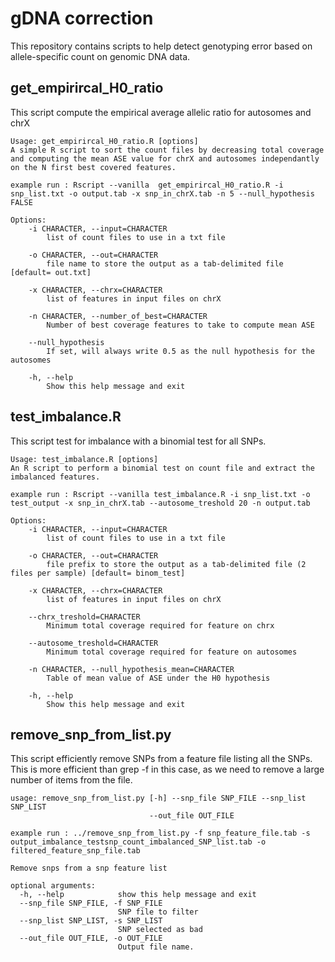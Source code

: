 # gDNA correction

This repository contains scripts to help detect genotyping error based on allele-specific count on genomic DNA data.

## get_empirircal_H0_ratio

This script compute the empirical average allelic ratio for autosomes and chrX

```
Usage: get_empirircal_H0_ratio.R [options]
A simple R script to sort the count files by decreasing total coverage and computing the mean ASE value for chrX and autosomes independantly on the N first best covered features.

example run : Rscript --vanilla  get_empirircal_H0_ratio.R -i snp_list.txt -o output.tab -x snp_in_chrX.tab -n 5 --null_hypothesis FALSE

Options:
	-i CHARACTER, --input=CHARACTER
		list of count files to use in a txt file

	-o CHARACTER, --out=CHARACTER
		file name to store the output as a tab-delimited file [default= out.txt]

	-x CHARACTER, --chrx=CHARACTER
		list of features in input files on chrX

	-n CHARACTER, --number_of_best=CHARACTER
		Number of best coverage features to take to compute mean ASE

	--null_hypothesis
		If set, will always write 0.5 as the null hypothesis for the autosomes

	-h, --help
		Show this help message and exit
```



## test_imbalance.R

This script test for imbalance with a binomial test for all SNPs.

```
Usage: test_imbalance.R [options]
An R script to perform a binomial test on count file and extract the imbalanced features.

example run : Rscript --vanilla test_imbalance.R -i snp_list.txt -o test_output -x snp_in_chrX.tab --autosome_treshold 20 -n output.tab 

Options:
	-i CHARACTER, --input=CHARACTER
		list of count files to use in a txt file

	-o CHARACTER, --out=CHARACTER
		file prefix to store the output as a tab-delimited file (2 files per sample) [default= binom_test]

	-x CHARACTER, --chrx=CHARACTER
		list of features in input files on chrX

	--chrx_treshold=CHARACTER
		Minimum total coverage required for feature on chrx

	--autosome_treshold=CHARACTER
		Minimum total coverage required for feature on autosomes

	-n CHARACTER, --null_hypothesis_mean=CHARACTER
		Table of mean value of ASE under the H0 hypothesis

	-h, --help
		Show this help message and exit
```

## remove_snp_from_list.py

This script efficiently remove SNPs from a feature file listing all the SNPs. This is more efficient than grep -f in this case, as we need to remove a large number of items from the file.

```
usage: remove_snp_from_list.py [-h] --snp_file SNP_FILE --snp_list SNP_LIST
                               --out_file OUT_FILE

example run : ../remove_snp_from_list.py -f snp_feature_file.tab -s output_imbalance_testsnp_count_imbalanced_SNP_list.tab -o filtered_feature_snp_file.tab

Remove snps from a snp feature list 

optional arguments:
  -h, --help            show this help message and exit
  --snp_file SNP_FILE, -f SNP_FILE
                        SNP file to filter
  --snp_list SNP_LIST, -s SNP_LIST
                        SNP selected as bad
  --out_file OUT_FILE, -o OUT_FILE
                        Output file name.
```

